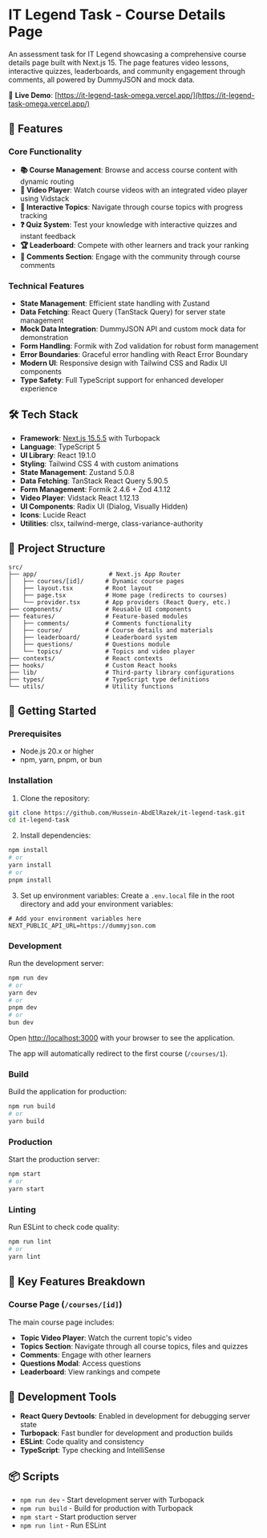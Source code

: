 # IT Legend Task - Course Details Page

An assessment task for IT Legend showcasing a comprehensive course details page built with Next.js 15. The page features video lessons, interactive quizzes, leaderboards, and community engagement through comments, all powered by DummyJSON and mock data.

🔗 **Live Demo**: [https://it-legend-task-omega.vercel.app/](https://it-legend-task-omega.vercel.app/)

## 🚀 Features

### Core Functionality
- **📚 Course Management**: Browse and access course content with dynamic routing
- **🎥 Video Player**: Watch course videos with an integrated video player using Vidstack
- **📝 Interactive Topics**: Navigate through course topics with progress tracking
- **❓ Quiz System**: Test your knowledge with interactive quizzes and instant feedback
- **🏆 Leaderboard**: Compete with other learners and track your ranking
- **💬 Comments Section**: Engage with the community through course comments

### Technical Features
- **State Management**: Efficient state handling with Zustand
- **Data Fetching**: React Query (TanStack Query) for server state management
- **Mock Data Integration**: DummyJSON API and custom mock data for demonstration
- **Form Handling**: Formik with Zod validation for robust form management
- **Error Boundaries**: Graceful error handling with React Error Boundary
- **Modern UI**: Responsive design with Tailwind CSS and Radix UI components
- **Type Safety**: Full TypeScript support for enhanced developer experience

## 🛠️ Tech Stack

- **Framework**: [Next.js 15.5.5](https://nextjs.org/) with Turbopack
- **Language**: TypeScript 5
- **UI Library**: React 19.1.0
- **Styling**: Tailwind CSS 4 with custom animations
- **State Management**: Zustand 5.0.8
- **Data Fetching**: TanStack React Query 5.90.5
- **Form Management**: Formik 2.4.6 + Zod 4.1.12
- **Video Player**: Vidstack React 1.12.13
- **UI Components**: Radix UI (Dialog, Visually Hidden)
- **Icons**: Lucide React
- **Utilities**: clsx, tailwind-merge, class-variance-authority

## 📁 Project Structure

```
src/
├── app/                    # Next.js App Router
│   ├── courses/[id]/      # Dynamic course pages
│   ├── layout.tsx         # Root layout
│   ├── page.tsx           # Home page (redirects to courses)
│   └── provider.tsx       # App providers (React Query, etc.)
├── components/            # Reusable UI components
├── features/              # Feature-based modules
│   ├── comments/          # Comments functionality
│   ├── course/            # Course details and materials
│   ├── leaderboard/       # Leaderboard system
│   ├── questions/         # Questions module
│   └── topics/            # Topics and video player
├── contexts/              # React contexts
├── hooks/                 # Custom React hooks
├── lib/                   # Third-party library configurations
├── types/                 # TypeScript type definitions
└── utils/                 # Utility functions
```

## 🚦 Getting Started

### Prerequisites

- Node.js 20.x or higher
- npm, yarn, pnpm, or bun

### Installation

1. Clone the repository:
```bash
git clone https://github.com/Hussein-AbdElRazek/it-legend-task.git
cd it-legend-task
```

2. Install dependencies:
```bash
npm install
# or
yarn install
# or
pnpm install
```

3. Set up environment variables:
Create a `.env.local` file in the root directory and add your environment variables:
```env
# Add your environment variables here
NEXT_PUBLIC_API_URL=https://dummyjson.com
```

### Development

Run the development server:

```bash
npm run dev
# or
yarn dev
# or
pnpm dev
# or
bun dev
```

Open [http://localhost:3000](http://localhost:3000) with your browser to see the application.

The app will automatically redirect to the first course (`/courses/1`).

### Build

Build the application for production:

```bash
npm run build
# or
yarn build
```

### Production

Start the production server:

```bash
npm start
# or
yarn start
```

### Linting

Run ESLint to check code quality:

```bash
npm run lint
# or
yarn lint
```

## 🎯 Key Features Breakdown

### Course Page (`/courses/[id]`)
The main course page includes:
- **Topic Video Player**: Watch the current topic's video
- **Topics Section**: Navigate through all course topics, files and quizzes
- **Comments**: Engage with other learners
- **Questions Modal**: Access questions
- **Leaderboard**: View rankings and compete

## 🔧 Development Tools

- **React Query Devtools**: Enabled in development for debugging server state
- **Turbopack**: Fast bundler for development and production builds
- **ESLint**: Code quality and consistency
- **TypeScript**: Type checking and IntelliSense

## 📦 Scripts

- `npm run dev` - Start development server with Turbopack
- `npm run build` - Build for production with Turbopack
- `npm start` - Start production server
- `npm run lint` - Run ESLint
